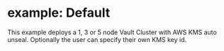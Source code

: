 # example: Default
This example deploys a 1, 3 or 5 node Vault Cluster with AWS KMS auto unseal.
Optionally the user can specify their own KMS key id.